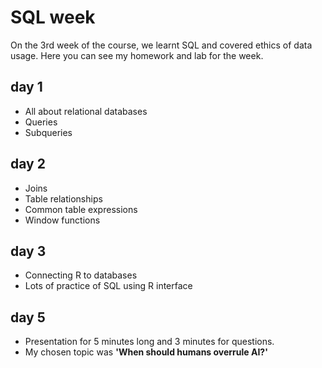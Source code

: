 # SQL week
On the 3rd week of the course, we learnt SQL and covered ethics of data usage. Here you can see my homework and lab for the week.

## day 1
* All about relational databases
* Queries
* Subqueries

## day 2
* Joins
* Table relationships
* Common table expressions 
* Window functions

## day 3
* Connecting R to databases
* Lots of practice of SQL using R interface

## day 5
* Presentation for 5 minutes long and 3 minutes for questions. 
* My chosen topic was **'When should humans overrule AI?'**